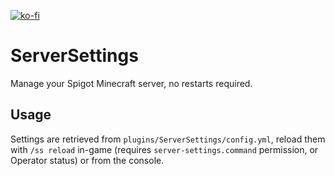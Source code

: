 [![ko-fi](https://ko-fi.com/img/githubbutton_sm.svg)](https://ko-fi.com/A0A577AMK)
# ServerSettings
Manage your Spigot Minecraft server, no restarts required.

## Usage
Settings are retrieved from `plugins/ServerSettings/config.yml`, reload them with `/ss reload` in-game  (requires `server-settings.command` permission, or Operator status) or from the console.